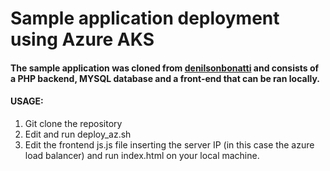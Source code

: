 # Sample application deployment using Azure AKS

#### The sample application was cloned from [denilsonbonatti](https://github.com/denilsonbonatti/k8s-projeto1-app-base) and consists of a PHP backend, MYSQL database and a front-end that can be ran locally.

#### USAGE:

1. Git clone the repository
2. Edit and run deploy_az.sh
3. Edit the frontend js.js file inserting the server IP (in this case the azure load balancer) and run index.html on your local machine.
